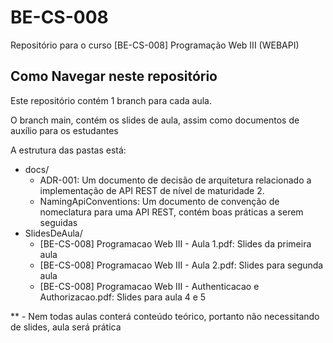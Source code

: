 # BE-CS-008
Repositório para o curso [BE-CS-008] Programação Web III (WEBAPI)

## Como Navegar neste repositório
Este repositório contém 1 branch para cada aula.

O branch main, contém os slides de aula, assim como documentos de auxílio para os estudantes

A estrutura das pastas está:
- docs/
    - ADR-001: Um documento de decisão de arquitetura relacionado a implementação de API REST de nível de maturidade 2.
    - NamingApiConventions: Um documento de convenção de nomeclatura para uma API REST, contém boas práticas a serem seguidas
- SlidesDeAula/
    - [BE-CS-008] Programacao Web III - Aula 1.pdf: Slides da primeira aula
    - [BE-CS-008] Programacao Web III - Aula 2.pdf: Slides para segunda aula
    - [BE-CS-008] Programacao Web III - Authenticacao e Authorizacao.pdf: Slides para aula 4 e 5

** - Nem todas aulas conterá conteúdo teórico, portanto não necessitando de slides, aula será prática